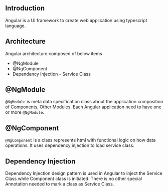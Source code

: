 ## Introduction
Angular is a UI framework to create web application using typescript language. 

## Architecture
Angular architecture composed of below items 
* @NgModule
* @NgComponent
* Dependency Injection - Service Class



## @NgModule
`@NgModule` is meta data specification class about the application composition of Components, Other Modules. Each Angular  application need to have one or more `@NgModule`.

## @NgComponent
`@NgComponent` is a class represents html with functional logic on how data operations. It uses dependency injection to load service class.

## Dependency Injection
Dependency Injection design pattern is used in Angular to inject the Service Class while Component class is initiated. There is no other special Annotation needed to mark a class as Service Class.


